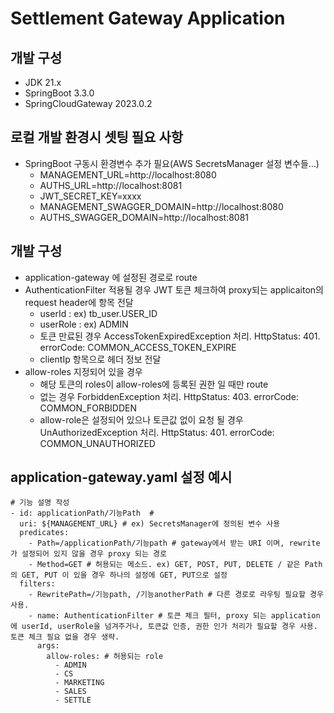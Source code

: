 Settlement Gateway Application
==================================

## 개발 구성
* JDK 21.x
* SpringBoot 3.3.0
* SpringCloudGateway 2023.0.2

## 로컬 개발 환경시 셋팅 필요 사항
* SpringBoot 구동시 환경변수 추가 필요(AWS SecretsManager 설정 변수들...)
  * MANAGEMENT_URL=http://localhost:8080
  * AUTHS_URL=http://localhost:8081
  * JWT_SECRET_KEY=xxxx
  * MANAGEMENT_SWAGGER_DOMAIN=http://localhost:8080
  * AUTHS_SWAGGER_DOMAIN=http://localhost:8081

## 개발 구성
* application-gateway 에 설정된 경로로 route
* AuthenticationFilter 적용될 경우 JWT 토큰 체크하여 proxy되는 applicaiton의 request header에 항목 전달
  * userId : ex) tb_user.USER_ID
  * userRole : ex) ADMIN
  * 토큰 만료된 경우 AccessTokenExpiredException 처리. HttpStatus: 401. errorCode: COMMON_ACCESS_TOKEN_EXPIRE
  * clientIp 항목으로 헤더 정보 전달
* allow-roles 지정되어 있을 경우
  * 해당 토큰의 roles이 allow-roles에 등록된 권한 일 때만 route
  * 없는 경우 ForbiddenException 처리. HttpStatus: 403. errorCode: COMMON_FORBIDDEN
  * allow-role은 설정되어 있으나 토큰값 없이 요청 될 경우 UnAuthorizedException 처리. HttpStatus: 401. errorCode: COMMON_UNAUTHORIZED

## application-gateway.yaml 설정 예시
    # 기능 설명 작성
    - id: applicationPath/기능Path  # 
      uri: ${MANAGEMENT_URL} # ex) SecretsManager에 정의된 변수 사용 
      predicates:
        - Path=/applicationPath/기능path # gateway에서 받는 URI 이며, rewrite가 설정되어 있지 않을 경우 proxy 되는 경로
        - Method=GET # 허용되는 메소드. ex) GET, POST, PUT, DELETE / 같은 Path의 GET, PUT 이 있을 경우 하나의 설정에 GET, PUT으로 설정
      filters:
        - RewritePath=/기능path, /기능anotherPath # 다른 경로로 라우팅 필요할 경우 사용.
        - name: AuthenticationFilter # 토큰 체크 필터, proxy 되는 application에 userId, userRole을 넘겨주거나, 토큰값 인증, 권한 인가 처리가 필요할 경우 사용. 토큰 체크 필요 없을 경우 생략.
          args:
            allow-roles: # 허용되는 role
              - ADMIN
              - CS
              - MARKETING
              - SALES
              - SETTLE